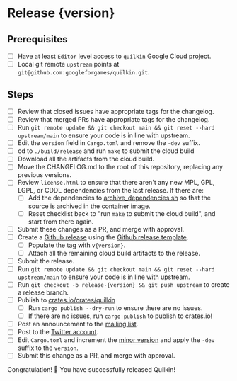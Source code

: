 # Release {version}

## Prerequisites

- [ ] Have at least `Editor` level access to `quilkin` Google Cloud project.
- [ ] Local git remote `upstream` points at `git@github.com:googleforgames/quilkin.git`.

## Steps

- [ ] Review that closed issues have appropriate tags for the changelog.
- [ ] Review that merged PRs have appropriate tags for the changelog.
- [ ] Run `git remote update && git checkout main && git reset --hard upstream/main` to ensure your code is in line
  with upstream.
- [ ] Edit the `version` field in `Cargo.toml` and remove the `-dev` suffix.
- [ ] cd to `./build/release` and run `make` to submit the cloud build
- [ ] Download all the artifacts from the cloud build.
- [ ] Move the CHANGELOG.md to the root of this repository, replacing any previous versions.
- [ ] Review `license.html` to ensure that there aren't any new MPL, GPL, LGPL, or CDDL dependencies from the last 
  release. If there are:
    - [ ] Add the dependencies to
    [archive_dependencies.sh](https://github.com/googleforgames/quilkin/blob/main/build/release/archive_dependencies.sh) 
    so that the source is archived in the container image.
    - [ ] Reset checklist back to "run `make` to submit the cloud build", and start from there again.
- [ ] Submit these changes as a PR, and merge with approval.
- [ ] Create a [Github release](https://github.com/googleforgames/quilkin/releases/new) using the 
  [Github release template](./github-release.md).
    - [ ] Populate the tag with `v{version}`.
    - [ ] Attach all the remaining cloud build artifacts to the release.
- [ ] Submit the release.
- [ ] Run `git remote update && git checkout main && git reset --hard upstream/main` to ensure your code is in line
      with upstream.
- [ ] Run `git checkout -b release-{version} && git push upstream` to create a release branch.
- [ ] Publish to [crates.io/crates/quilkin](https://crates.io/crates/quilkin)
    - [ ] Run `cargo publish --dry-run` to ensure there are no issues.
    - [ ] If there are no issues, run `cargo publish` to publish to crates.io! 
- [ ] Post an announcement to the [mailing list](https://groups.google.com/g/quilkin-discuss).
- [ ] Post to the [Twitter account](https://twitter.com/quilkindev).
- [ ] Edit `Cargo.toml` and increment the [minor version](https://semver.org/) and apply the `-dev` suffix to the 
  `version`.
- [ ] Submit this change as a PR, and merge with approval.

Congratulation! 🎉 You have successfully released Quilkin!
